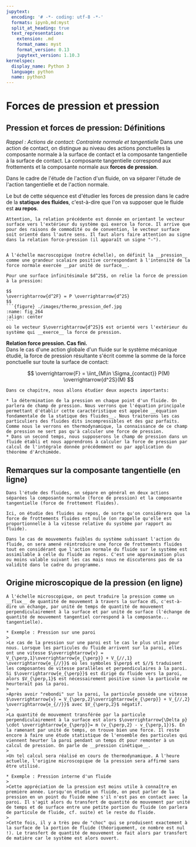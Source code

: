 ```yaml
---
jupytext:
  encoding: '# -*- coding: utf-8 -*-'
  formats: ipynb,md:myst
  split_at_heading: true
  text_representation:
    extension: .md
    format_name: myst
    format_version: 0.13
    jupytext_version: 1.10.3
kernelspec:
  display_name: Python 3
  language: python
  name: python3
---
```

# Forces de pression et pression

## Pression et forces de pression: Définitions

_Rappel : Actions de contact: Contrainte normale et tangentielle_
Dans une action de contact, on distingue au niveau des actions ponctuelles la composante normale à la surface de contact et la composante tangentielle à la surface de contact. La composante tangentielle correspond aux frottements et la composante normale aux __forces de pression__.

Dans le cadre de l'étude de l'action d'un fluide, on va séparer l'étude de l'action tangentielle et de l'action normale.

Le but de cette séquence est d'étudier les forces de pression dans le cadre de la __statique des fluides__, c'est-à-dire que l'on va supposer que le fluide est __au repos__.

````{sidebar} Signe de la relation force-pression
Attention, la relation précédente est donnée en orientant le vecteur surface vers l'extérieur du système qui exerce la force. Il arrive que pour des raisons de commodité ou de convention, le vecteur surface soit orienté dans l'autre sens. Il faut alors faire attention au signe dans la relation force-pression (il apparaît un signe "-").

````
````{important} __Pression__

A l'échelle macroscopique (notre échelle), on définit la __pression__ comme une grandeur scalaire positive correspondant à l'intensité de la force normale exercée __par unité de surface__.

Pour une surface infinitésimale $d^2S$, on relie la force de pression à la pression:

$$
\overrightarrow{d^2F} = P \overrightarrow{d^2S}
$$
```{figure} ./images/thermo_pression_def.jpg
:name: fig_264
:align: center
```
où le vecteur $\overrightarrow{d^2S}$ est orienté vers l'extérieur du système qui __exerce__ la force de pression.
````

__Relation force pression. Cas fini.__  
Dans le cas d'une action globale d'un fluide sur le système mécanique étudié, la force de pression résultante s'écrit comme la somme de la force ponctuelle sur toute la surface de contact:

$$
\overrightarrow{F} = \iint_{M\in \Sigma_{contact}} P(M) \overrightarrow{d^2S}(M)
$$

````{topic} Contexte
Dans ce chapitre, nous allons étudier deux aspects importants:

* la détermination de la pression en chaque point d'un fluide. On parlera de champ de pression. Nous verrons que l'équation principale permettant d'établir cette caractéristique est appelée __équation fondamentale de la statique des fluides__. Nous traiterons les cas particuliers des fluides dits incompressibles et des gaz parfaits. Comme nous le verrons en thermodynamique, la connaissance de ce champ de pression ne sert pas qu'à calculer une force de pression.
* Dans un second temps, nous supposerons le champ de pression dans un fluide établi et nous apprendrons à calculer la force de pression par calcul de l'intégrale donnée précédemment ou par application du théorème d'Archimède.
````

## Remarques sur la composante tangentielle (en ligne)

````{topic} Composante tangentielle et fluide au repos
Dans l'étude des fluides, on sépare en général en deux actions séparées la composante normale (force de pression) et la composante tangentielle (force de frottement fluides).

Ici, on étudie des fluides au repos, de sorte qu'on considèrera que la force de frottements fluides est nulle (on rappelle qu'elle est proportionnelle à la vitesse relative du système par rapport au fluide).

Dans le cas de mouvements faibles du système subissant l'action du fluide, on sera amené réintroduire une force de frottements fluides tout en considérant que l'action normale du fluide sur le système est assimilable à celle du fluide au repos. C'est une approximation plus ou moins valable suivant les cas mais nous ne discuterons pas de sa validité dans le cadre du programme.
````

## Origine microscopique de la pression (en ligne)

````{topic} Origine microscopique
A l'échelle microscopique, on peut traduire la pression comme un __flux__ de quantité de mouvement à travers la surface dS, c'est-à-dire un échange, par unité de temps de quantité de mouvement perpendiculairement à la surface et par unité de surface (l'échange de quantité de mouvement tangentiel correspond à la composante...  tangentielle).

* Exemple : Pression sur une paroi
>
>Le cas de la pression sur une paroi est le cas le plus utile pour nous. Lorsque les particules du fluide arrivent sur la paroi, elles ont une vitesse $\overrightarrow{v} = V_{\perp,1}\overrightarrow{e_{\perp}} + V_{//,1} \overrightarrow{e_{//}}$ où les symboles $\perp$ et $//$ traduisent les composantes de vitesse parallèles et perpendiculaires à la paroi. Si $\overrightarrow{e_{\perp}}$ est dirigé du fluide vers la paroi, alors $V_{\perp,1}$ est nécessairement positive sinon la particule ne heurterait pas la paroi.
>
>Après avoir "rebondi" sur la paroi, la particule possède une vitesse $\overrightarrow{v} = V_{\perp,2}\overrightarrow{e_{\perp}} + V_{//,2} \overrightarrow{e_{//}}$ avec $V_{\perp,2}$ négatif.
>
>La quantité de mouvement transférée par la particule perpendiculairement à la surface est alors $\overrightarrow{\Delta p} \cdot \overrightarrow{e_{\perp}}= m (v_{\perp,2} - v_{\perp,1})$. En la ramenant par unité de temps, on trouve bien une force. Il reste encore à faire une étude statistique de l'ensemble des particules qui viennent heurter la paroi pendant un temps dt pour remonter à un calcul de pression. On parle de __pression cinétique__.
>
>Un tel calcul sera réalisé en cours de thermodynamique. A l'heure actuelle, l'origine microscopique de la pression sera affirmé sans être utilisé.

* Exemple : Pression interne d'un fluide
>
>Cette appréciation de la pression est moins utile à connaître en première année. Lorsqu'on étudie un fluide, on peut parler de la pression en un point du fluide même s'il n'est pas en contact avec la paroi. Il s'agit alors du transfert de quantité de mouvement par unité de temps et de surface entre une petite portion du fluide (on parlera de particule de fluide, cf. suite) et le reste du fluide.
>
>Cette fois, il y a très peu de "choc" qui se produisent exactement à la surface de la portion de fluide (théoriquement, ce nombre est nul !). Le transfert de quantité de mouvement se fait alors par transfert de matière car le système est alors ouvert.
````
